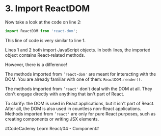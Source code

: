 # 3. Import ReactDOM
Now take a look at the code on line 2:

``` javascript
import ReactDOM from 'react-dom';
```

This line of code is very similar to line 1.

Lines 1 and 2 both import JavaScript objects. In both lines, the imported object contains React-related methods.

However, there is a difference!

The methods imported from `’react-dom'` are meant for interacting with the DOM. You are already familiar with one of them: `ReactDOM.render()`.

The methods imported from `’react'` don't deal with the DOM at all. They don't engage directly with anything that isn't part of React.

To clarify: the DOM is used in React applications, but it isn't part of React. After all, the DOM is also used in countless non-React applications. Methods imported from `’react'` are only for pure React purposes, such as creating components or writing JSX elements.


#CodeCademy Learn React/04 - Component#